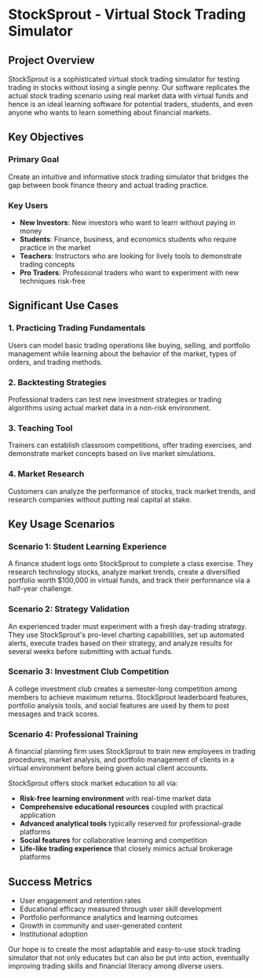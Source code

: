 # StockSprout - Virtual Stock Trading Simulator

## Project Overview

StockSprout is a sophisticated virtual stock trading simulator for testing trading in stocks without losing a single penny. Our software replicates the actual stock trading scenario using real market data with virtual funds and hence is an ideal learning software for potential traders, students, and even anyone who wants to learn something about financial markets.

## Key Objectives

### Primary Goal
Create an intuitive and informative stock trading simulator that bridges the gap between book finance theory and actual trading practice.

### Key Users
- **New Investors**: New investors who want to learn without paying in money
- **Students**: Finance, business, and economics students who require practice in the market
- **Teachers**: Instructors who are looking for lively tools to demonstrate trading concepts
- **Pro Traders**: Professional traders who want to experiment with new techniques risk-free

## Significant Use Cases

### 1. Practicing Trading Fundamentals
Users can model basic trading operations like buying, selling, and portfolio management while learning about the behavior of the market, types of orders, and trading methods.

### 2. Backtesting Strategies
Professional traders can test new investment strategies or trading algorithms using actual market data in a non-risk environment.

### 3. Teaching Tool
Trainers can establish classroom competitions, offer trading exercises, and demonstrate market concepts based on live market simulations.

### 4. Market Research
Customers can analyze the performance of stocks, track market trends, and research companies without putting real capital at stake.

## Key Usage Scenarios

### Scenario 1: Student Learning Experience
A finance student logs onto StockSprout to complete a class exercise. They research technology stocks, analyze market trends, create a diversified portfolio worth $100,000 in virtual funds, and track their performance via a half-year challenge.

### Scenario 2: Strategy Validation
An experienced trader must experiment with a fresh day-trading strategy. They use StockSprout's pro-level charting capabilities, set up automated alerts, execute trades based on their strategy, and analyze results for several weeks before submitting with actual funds.

### Scenario 3: Investment Club Competition
A college investment club creates a semester-long competition among members to achieve maximum returns. StockSprout leaderboard features, portfolio analysis tools, and social features are used by them to post messages and track scores.

### Scenario 4: Professional Training
A financial planning firm uses StockSprout to train new employees in trading procedures, market analysis, and portfolio management of clients in a virtual environment before being given actual client accounts.

StockSprout offers stock market education to all via:
- **Risk-free learning environment** with real-time market data
- **Comprehensive educational resources** coupled with practical application
- **Advanced analytical tools** typically reserved for professional-grade platforms
- **Social features** for collaborative learning and competition
- **Life-like trading experience** that closely mimics actual brokerage platforms

## Success Metrics

- User engagement and retention rates
- Educational efficacy measured through user skill development
- Portfolio performance analytics and learning outcomes
- Growth in community and user-generated content
- Institutional adoption

Our hope is to create the most adaptable and easy-to-use stock trading simulator that not only educates but can also be put into action, eventually improving trading skills and financial literacy among diverse users.